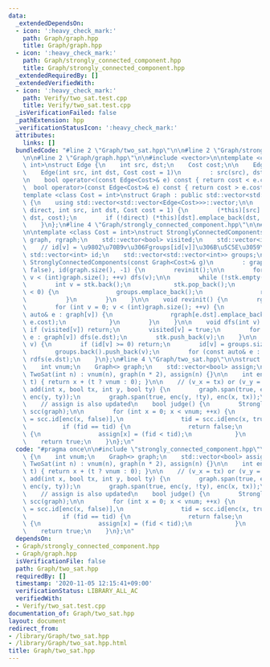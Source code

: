 ```yaml
---
data:
  _extendedDependsOn:
  - icon: ':heavy_check_mark:'
    path: Graph/graph.hpp
    title: Graph/graph.hpp
  - icon: ':heavy_check_mark:'
    path: Graph/strongly_connected_component.hpp
    title: Graph/strongly_connected_component.hpp
  _extendedRequiredBy: []
  _extendedVerifiedWith:
  - icon: ':heavy_check_mark:'
    path: Verify/two_sat.test.cpp
    title: Verify/two_sat.test.cpp
  _isVerificationFailed: false
  _pathExtension: hpp
  _verificationStatusIcon: ':heavy_check_mark:'
  attributes:
    links: []
  bundledCode: "#line 2 \"Graph/two_sat.hpp\"\n\n#line 2 \"Graph/strongly_connected_component.hpp\"\
    \n\n#line 2 \"Graph/graph.hpp\"\n\n#include <vector>\n\ntemplate <class Cost =\
    \ int>\nstruct Edge {\n    int src, dst;\n    Cost cost;\n\n    Edge() = default;\n\
    \    Edge(int src, int dst, Cost cost = 1)\n        : src(src), dst(dst), cost(cost){};\n\
    \n    bool operator<(const Edge<Cost>& e) const { return cost < e.cost; }\n  \
    \  bool operator>(const Edge<Cost>& e) const { return cost > e.cost; }\n};\n\n\
    template <class Cost = int>\nstruct Graph : public std::vector<std::vector<Edge<Cost>>>\
    \ {\n    using std::vector<std::vector<Edge<Cost>>>::vector;\n\n    void span(bool\
    \ direct, int src, int dst, Cost cost = 1) {\n        (*this)[src].emplace_back(src,\
    \ dst, cost);\n        if (!direct) (*this)[dst].emplace_back(dst, src, cost);\n\
    \    }\n};\n#line 4 \"Graph/strongly_connected_component.hpp\"\n\n#line 6 \"Graph/strongly_connected_component.hpp\"\
    \n\ntemplate <class Cost = int>\nstruct StronglyConnectedComponents {\n    Graph<Cost>\
    \ graph, rgraph;\n    std::vector<bool> visited;\n    std::vector<int> stk;\n\n\
    \    // id[v] = \u9802\u70B9v\u306Fgroups[id[v]]\u306B\u5C5E\u3059\u308B\n   \
    \ std::vector<int> id;\n    std::vector<std::vector<int>> groups;\n\n    explicit\
    \ StronglyConnectedComponents(const Graph<Cost>& g)\n        : graph(g), visited(graph.size(),\
    \ false), id(graph.size(), -1) {\n        revinit();\n\n        for (int v = 0;\
    \ v < (int)graph.size(); ++v) dfs(v);\n\n        while (!stk.empty()) {\n    \
    \        int v = stk.back();\n            stk.pop_back();\n            if (id[v]\
    \ < 0) {\n                groups.emplace_back();\n                rdfs(v);\n \
    \           }\n        }\n    }\n\n    void revinit() {\n        rgraph = Graph<Cost>(graph.size());\n\
    \        for (int v = 0; v < (int)graph.size(); ++v) {\n            for (const\
    \ auto& e : graph[v]) {\n                rgraph[e.dst].emplace_back(e.dst, v,\
    \ e.cost);\n            }\n        }\n    }\n\n    void dfs(int v) {\n       \
    \ if (visited[v]) return;\n        visited[v] = true;\n        for (const auto&\
    \ e : graph[v]) dfs(e.dst);\n        stk.push_back(v);\n    }\n\n    void rdfs(int\
    \ v) {\n        if (id[v] >= 0) return;\n        id[v] = groups.size() - 1;\n\
    \        groups.back().push_back(v);\n        for (const auto& e : rgraph[v])\
    \ rdfs(e.dst);\n    }\n};\n#line 4 \"Graph/two_sat.hpp\"\n\nstruct TwoSat {\n\
    \    int vnum;\n    Graph<> graph;\n    std::vector<bool> assign;\n\n    explicit\
    \ TwoSat(int n) : vnum(n), graph(n * 2), assign(n) {}\n\n    int enc(int x, bool\
    \ t) { return x + (t ? vnum : 0); }\n\n    // (v_x = tx) or (v_y = ty)\n    void\
    \ add(int x, bool tx, int y, bool ty) {\n        graph.span(true, enc(x, !tx),\
    \ enc(y, ty));\n        graph.span(true, enc(y, !ty), enc(x, tx));\n    }\n\n\
    \    // assign is also updated\n    bool judge() {\n        StronglyConnectedComponents\
    \ scc(graph);\n\n        for (int x = 0; x < vnum; ++x) {\n            int fid\
    \ = scc.id[enc(x, false)],\n                tid = scc.id[enc(x, true)];\n\n  \
    \          if (fid == tid) {\n                return false;\n            } else\
    \ {\n                assign[x] = (fid < tid);\n            }\n        }\n    \
    \    return true;\n    }\n};\n"
  code: "#pragma once\n\n#include \"strongly_connected_component.hpp\"\n\nstruct TwoSat\
    \ {\n    int vnum;\n    Graph<> graph;\n    std::vector<bool> assign;\n\n    explicit\
    \ TwoSat(int n) : vnum(n), graph(n * 2), assign(n) {}\n\n    int enc(int x, bool\
    \ t) { return x + (t ? vnum : 0); }\n\n    // (v_x = tx) or (v_y = ty)\n    void\
    \ add(int x, bool tx, int y, bool ty) {\n        graph.span(true, enc(x, !tx),\
    \ enc(y, ty));\n        graph.span(true, enc(y, !ty), enc(x, tx));\n    }\n\n\
    \    // assign is also updated\n    bool judge() {\n        StronglyConnectedComponents\
    \ scc(graph);\n\n        for (int x = 0; x < vnum; ++x) {\n            int fid\
    \ = scc.id[enc(x, false)],\n                tid = scc.id[enc(x, true)];\n\n  \
    \          if (fid == tid) {\n                return false;\n            } else\
    \ {\n                assign[x] = (fid < tid);\n            }\n        }\n    \
    \    return true;\n    }\n};\n"
  dependsOn:
  - Graph/strongly_connected_component.hpp
  - Graph/graph.hpp
  isVerificationFile: false
  path: Graph/two_sat.hpp
  requiredBy: []
  timestamp: '2020-11-05 12:15:41+09:00'
  verificationStatus: LIBRARY_ALL_AC
  verifiedWith:
  - Verify/two_sat.test.cpp
documentation_of: Graph/two_sat.hpp
layout: document
redirect_from:
- /library/Graph/two_sat.hpp
- /library/Graph/two_sat.hpp.html
title: Graph/two_sat.hpp
---
```

